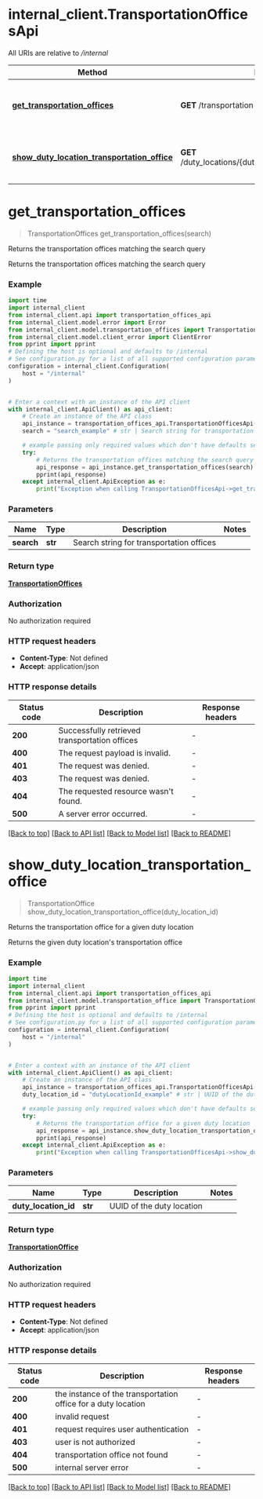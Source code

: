 # internal_client.TransportationOfficesApi

All URIs are relative to */internal*

Method | HTTP request | Description
------------- | ------------- | -------------
[**get_transportation_offices**](TransportationOfficesApi.md#get_transportation_offices) | **GET** /transportation-offices | Returns the transportation offices matching the search query
[**show_duty_location_transportation_office**](TransportationOfficesApi.md#show_duty_location_transportation_office) | **GET** /duty_locations/{dutyLocationId}/transportation_office | Returns the transportation office for a given duty location


# **get_transportation_offices**
> TransportationOffices get_transportation_offices(search)

Returns the transportation offices matching the search query

Returns the transportation offices matching the search query

### Example


```python
import time
import internal_client
from internal_client.api import transportation_offices_api
from internal_client.model.error import Error
from internal_client.model.transportation_offices import TransportationOffices
from internal_client.model.client_error import ClientError
from pprint import pprint
# Defining the host is optional and defaults to /internal
# See configuration.py for a list of all supported configuration parameters.
configuration = internal_client.Configuration(
    host = "/internal"
)


# Enter a context with an instance of the API client
with internal_client.ApiClient() as api_client:
    # Create an instance of the API class
    api_instance = transportation_offices_api.TransportationOfficesApi(api_client)
    search = "search_example" # str | Search string for transportation offices

    # example passing only required values which don't have defaults set
    try:
        # Returns the transportation offices matching the search query
        api_response = api_instance.get_transportation_offices(search)
        pprint(api_response)
    except internal_client.ApiException as e:
        print("Exception when calling TransportationOfficesApi->get_transportation_offices: %s\n" % e)
```


### Parameters

Name | Type | Description  | Notes
------------- | ------------- | ------------- | -------------
 **search** | **str**| Search string for transportation offices |

### Return type

[**TransportationOffices**](TransportationOffices.md)

### Authorization

No authorization required

### HTTP request headers

 - **Content-Type**: Not defined
 - **Accept**: application/json


### HTTP response details

| Status code | Description | Response headers |
|-------------|-------------|------------------|
**200** | Successfully retrieved transportation offices |  -  |
**400** | The request payload is invalid. |  -  |
**401** | The request was denied. |  -  |
**403** | The request was denied. |  -  |
**404** | The requested resource wasn&#39;t found. |  -  |
**500** | A server error occurred. |  -  |

[[Back to top]](#) [[Back to API list]](../README.md#documentation-for-api-endpoints) [[Back to Model list]](../README.md#documentation-for-models) [[Back to README]](../README.md)

# **show_duty_location_transportation_office**
> TransportationOffice show_duty_location_transportation_office(duty_location_id)

Returns the transportation office for a given duty location

Returns the given duty location's transportation office

### Example


```python
import time
import internal_client
from internal_client.api import transportation_offices_api
from internal_client.model.transportation_office import TransportationOffice
from pprint import pprint
# Defining the host is optional and defaults to /internal
# See configuration.py for a list of all supported configuration parameters.
configuration = internal_client.Configuration(
    host = "/internal"
)


# Enter a context with an instance of the API client
with internal_client.ApiClient() as api_client:
    # Create an instance of the API class
    api_instance = transportation_offices_api.TransportationOfficesApi(api_client)
    duty_location_id = "dutyLocationId_example" # str | UUID of the duty location

    # example passing only required values which don't have defaults set
    try:
        # Returns the transportation office for a given duty location
        api_response = api_instance.show_duty_location_transportation_office(duty_location_id)
        pprint(api_response)
    except internal_client.ApiException as e:
        print("Exception when calling TransportationOfficesApi->show_duty_location_transportation_office: %s\n" % e)
```


### Parameters

Name | Type | Description  | Notes
------------- | ------------- | ------------- | -------------
 **duty_location_id** | **str**| UUID of the duty location |

### Return type

[**TransportationOffice**](TransportationOffice.md)

### Authorization

No authorization required

### HTTP request headers

 - **Content-Type**: Not defined
 - **Accept**: application/json


### HTTP response details

| Status code | Description | Response headers |
|-------------|-------------|------------------|
**200** | the instance of the transportation office for a duty location |  -  |
**400** | invalid request |  -  |
**401** | request requires user authentication |  -  |
**403** | user is not authorized |  -  |
**404** | transportation office not found |  -  |
**500** | internal server error |  -  |

[[Back to top]](#) [[Back to API list]](../README.md#documentation-for-api-endpoints) [[Back to Model list]](../README.md#documentation-for-models) [[Back to README]](../README.md)

